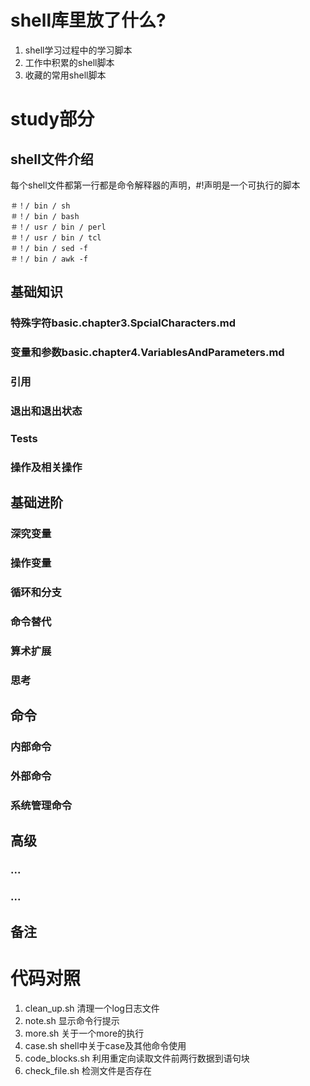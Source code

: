 # shell库里放了什么?

1. shell学习过程中的学习脚本
2. 工作中积累的shell脚本
3. 收藏的常用shell脚本

# study部分

## shell文件介绍

每个shell文件都第一行都是命令解释器的声明，#!声明是一个可执行的脚本

    ＃！/ bin / sh 
    ＃！/ bin / bash 
    ＃！/ usr / bin / perl 
    ＃！/ usr / bin / tcl 
    ＃！/ bin / sed -f 
    ＃！/ bin / awk -f

## 基础知识
### 特殊字符basic.chapter3.SpcialCharacters.md
### 变量和参数basic.chapter4.VariablesAndParameters.md
### 引用
### 退出和退出状态
### Tests
### 操作及相关操作

## 基础进阶
### 深究变量
### 操作变量
### 循环和分支
### 命令替代
### 算术扩展
### 思考

## 命令
### 内部命令
### 外部命令
### 系统管理命令

## 高级
### ...
### ...

## 备注


# 代码对照
1. clean_up.sh 清理一个log日志文件
2. note.sh 显示命令行提示
3. more.sh 关于一个more的执行
4. case.sh shell中关于case及其他命令使用
5. code_blocks.sh 利用重定向读取文件前两行数据到语句块
6. check_file.sh 检测文件是否存在
